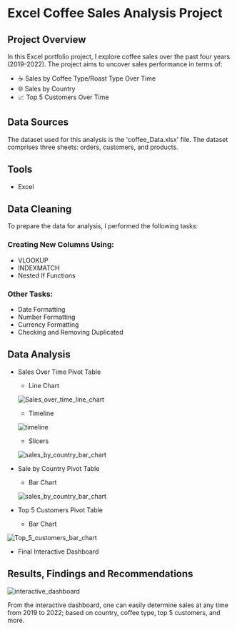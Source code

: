# Excel Coffee Sales Analysis Project

## Project Overview

In this Excel portfolio project, I explore coffee sales over the past four years (2019-2022). The project aims to uncover sales performance in terms of:
- ☕ Sales by Coffee Type/Roast Type Over Time
- 🌐 Sales by Country
- 📈 Top 5 Customers Over Time

## Data Sources 
The dataset used for this analysis is the 'coffee_Data.xlsx' file. The dataset comprises three sheets: orders, customers, and products.

## Tools
- Excel

## Data Cleaning 
To prepare the data for analysis, I performed the following tasks:

### Creating New Columns Using:
- VLOOKUP
- INDEXMATCH
- Nested If Functions

### Other Tasks:
- Date Formatting 
- Number Formatting
- Currency Formatting 
- Checking and Removing Duplicated

## Data Analysis
- Sales Over Time Pivot Table
    - Line Chart
  
  ![Sales_over_time_line_chart](https://github.com/Brian-Oseko/Coffee-Sales-Analysis-Project/assets/151272645/bc5bf2aa-1b39-4c0e-a476-54c3211cc768)

      
    - Timeline
  
  ![timeline](https://github.com/Brian-Oseko/Coffee-Sales-Analysis-Project/assets/151272645/51fbfb9c-91cf-4ff0-addc-f6b7027e1aa2)
      
    - Slicers
 
      
  ![sales_by_country_bar_chart](https://github.com/Brian-Oseko/Coffee-Sales-Analysis-Project/assets/151272645/ccbe9f60-073f-4621-9c8d-e4ca7d1cd895)


- Sale by Country Pivot Table
    -  Bar Chart
      
  ![sales_by_country_bar_chart](https://github.com/Brian-Oseko/Coffee-Sales-Analysis-Project/assets/151272645/66fca126-bba1-4450-9d56-d647beb03391)


- Top 5 Customers Pivot Table
    - Bar Chart
 
      
![Top_5_customers_bar_chart](https://github.com/Brian-Oseko/Coffee-Sales-Analysis-Project/assets/151272645/3a531f72-b6d6-4e0f-a2c2-5da5549c28da)


- Final Interactive Dashboard


## Results, Findings and Recommendations

![interactive_dashboard](https://github.com/Brian-Oseko/Coffee-Sales-Analysis-Project/assets/151272645/72b71705-1228-473b-8b35-262beb6e45e7)

From the interactive dashboard, one can easily determine sales at any time from 2019 to 2022; based on country, coffee type, top 5 customers, and more.



